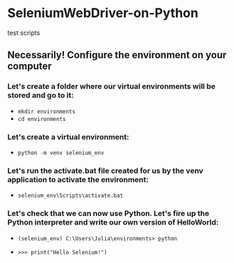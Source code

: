 # SeleniumWebDriver-on-Python
 test scripts

## Necessarily! Configure the environment on your computer 

### Let's create a folder where our virtual environments will be stored and go to it: 

- `mkdir environments`
- `cd environments`

### Let's create a virtual environment:

- `python -m venv selenium_env`

### Let's run the activate.bat file created for us by the venv application to activate the environment:

- `selenium_env\Scripts\activate.bat`

### Let's check that we can now use Python. Let's fire up the Python interpreter and write our own version of HelloWorld:

- `(selenium_env) C:\Users\Julia\environments> python`
 
- `>>> print("Hello Selenium!")`
